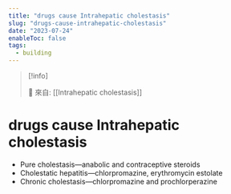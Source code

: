 ```yaml
---
title: "drugs cause Intrahepatic cholestasis"
slug: "drugs-cause-intrahepatic-cholestasis"
date: "2023-07-24"
enableToc: false
tags:
  - building
---
```


> [!info]
>
> 🌱 來自: [[Intrahepatic cholestasis]]

# drugs cause Intrahepatic cholestasis

- Pure cholestasis—anabolic and contraceptive steroids
- Cholestatic hepatitis—chlorpromazine, erythromycin estolate
- Chronic cholestasis—chlorpromazine and prochlorperazine
